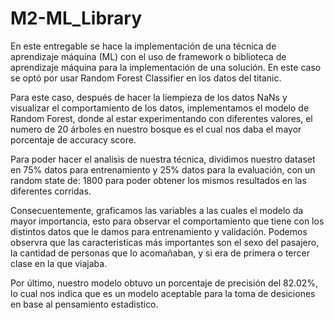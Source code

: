 # M2-ML_Library

En este entregable se hace la implementación de una técnica de aprendizaje máquina (ML) con el uso de framework o biblioteca de aprendizaje máquina para la implementación de una solución. En este caso se optó por usar Random Forest Classifier en los datos del titanic.

Para este caso, después de hacer la liempieza de los datos NaNs y visualizar el comportamiento de los datos, implementamos el modelo de Random Forest, donde al estar experimentando con diferentes valores, el numero de 20 árboles en nuestro bosque es el cual nos daba el mayor porcentaje de accuracy score.

Para poder hacer el analisis de nuestra técnica, dividimos nuestro dataset en 75% datos para entrenamiento y 25% datos para la evaluación, con un random state de: 1800 para poder obtener los mismos resultados en las diferentes corridas.

Consecuentemente, graficamos las variables a las cuales el modelo da mayor importancia, esto para observar el comportamiento que tiene con los distintos datos que le damos para entrenamiento y validación. Podemos observra que las caracteristicas más importantes son el sexo del pasajero, la cantidad de personas que lo acomañaban, y si era de primera o tercer clase en la que viajaba. 

Por último, nuestro modelo obtuvo un porcentaje de precisión del 82.02%, lo cual nos indica que es un modelo aceptable para la toma de desiciones en base al pensamiento estadistico. 
